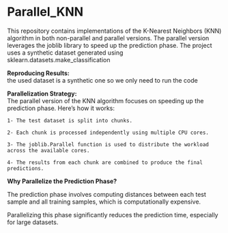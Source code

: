 # Parallel_KNN
This repository contains implementations of the K-Nearest Neighbors (KNN) algorithm in both non-parallel and parallel versions. The parallel version leverages the joblib library to speed up the prediction phase. The project uses a synthetic dataset generated using sklearn.datasets.make_classification


**Reproducing Results:**   
the used dataset is a synthetic one so we only need to run the code


**Parallelization Strategy:**   
The parallel version of the KNN algorithm focuses on speeding up the prediction phase. Here’s how it works:    

	1- The test dataset is split into chunks.    

	2- Each chunk is processed independently using multiple CPU cores.    

	3- The joblib.Parallel function is used to distribute the workload across the available cores.   
	
	4- The results from each chunk are combined to produce the final predictions.

**Why Parallelize the Prediction Phase?**   

The prediction phase involves computing distances between each test sample and all training samples, which is computationally expensive.

Parallelizing this phase significantly reduces the prediction time, especially for large datasets.
